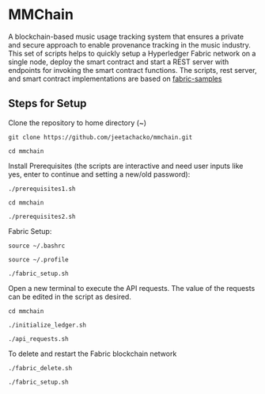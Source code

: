 # MMChain 

A blockchain-based music usage tracking system that ensures a private and secure approach to enable provenance tracking in the music industry. This set of scripts helps to quickly setup a Hyperledger Fabric network on a single node, deploy the smart contract and start a REST server with endpoints for invoking the smart contract functions. The scripts, rest server, and smart contract implementations are based on [fabric-samples](https://github.com/hyperledger/fabric-samples/tree/c04253d55407e5fe7217d4931738fe7273b4a8a5)

## Steps for Setup

Clone the repository to home directory (~)
```shell
git clone https://github.com/jeetachacko/mmchain.git
```
```shell
cd mmchain
```

Install Prerequisites (the scripts are interactive and need user inputs like yes, enter to continue and setting a new/old password):  
```shell
./prerequisites1.sh
```
```shell
cd mmchain
```
```shell
./prerequisites2.sh
```

Fabric Setup: 
```shell
source ~/.bashrc
```
```shell
source ~/.profile
```
```shell
./fabric_setup.sh
```
Open a new terminal to execute the API requests. The value of the requests can be edited in the script as desired.
```shell
cd mmchain
```
```shell
./initialize_ledger.sh
```
```shell
./api_requests.sh
```

To delete and restart the Fabric blockchain network
```shell
./fabric_delete.sh
```
```shell
./fabric_setup.sh
```
